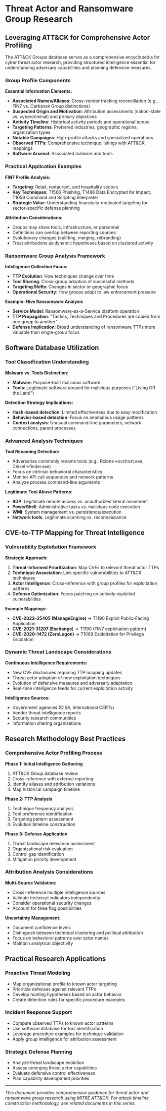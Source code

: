 # Threat Actor and Ransomware Group Research

## Leveraging ATT&CK for Comprehensive Actor Profiling

The ATT&CK Groups database serves as a comprehensive encyclopedia for cyber threat actor research, providing structured intelligence essential for understanding adversary capabilities and planning defensive measures.

### Group Profile Components

**Essential Information Elements:**
- **Associated Names/Aliases**: Cross-vendor tracking reconciliation (e.g., FIN7 vs. Carbanak Group distinctions)
- **Suspected Origin and Motivation**: Attribution assessments (nation-state vs. cybercriminal) and primary objectives
- **Activity Timeline**: Historical activity periods and operational tempo
- **Targeting Patterns**: Preferred industries, geographic regions, organization types
- **Notable Campaigns**: High-profile attacks and specialized operations
- **Observed TTPs**: Comprehensive technique listings with ATT&CK mappings
- **Software Arsenal**: Associated malware and tools

### Practical Application Examples

**FIN7 Profile Analysis:**
- **Targeting**: Retail, restaurant, and hospitality sectors
- **Key Techniques**: T1566 Phishing, T1486 Data Encrypted for Impact, T1059 Command and Scripting Interpreter
- **Strategic Value**: Understanding financially-motivated targeting for sector-specific defense planning

**Attribution Considerations:**
- Groups may share tools, infrastructure, or personnel
- Definitions can overlap between reporting sources
- Evolutionary changes (splitting, merging, rebranding)
- Treat attributions as dynamic hypotheses based on clustered activity

### Ransomware Group Analysis Framework

**Intelligence Collection Focus:**
- **TTP Evolution**: How techniques change over time
- **Tool Sharing**: Cross-group adoption of successful methods
- **Targeting Shifts**: Changes in sector or geographic focus
- **Operational Security**: How groups adapt to law enforcement pressure

**Example: Hive Ransomware Analysis**
- **Service Model**: Ransomware-as-a-Service platform operation
- **TTP Propagation**: "Tactics, Techniques and Procedures are copied from one group to another"
- **Defense Implication**: Broad understanding of ransomware TTPs more valuable than single-group focus

## Software Database Utilization

### Tool Classification Understanding

**Malware vs. Tools Distinction:**
- **Malware**: Purpose-built malicious software
- **Tools**: Legitimate software abused for malicious purposes ("Living Off the Land")

**Detection Strategy Implications:**
- **Hash-based detection**: Limited effectiveness due to easy modification
- **Behavior-based detection**: Focus on anomalous usage patterns
- **Context analysis**: Unusual command-line parameters, network connections, parent processes

### Advanced Analysis Techniques

**Tool Renaming Detection:**
- Adversaries commonly rename tools (e.g., Rclone→svchost.exe, Chisel→finder.exe)
- Focus on intrinsic behavioral characteristics
- Monitor API call sequences and network patterns
- Analyze process command-line arguments

**Legitimate Tool Abuse Patterns:**
- **RDP**: Legitimate remote access vs. unauthorized lateral movement
- **PowerShell**: Administrative tasks vs. malicious code execution
- **WMI**: System management vs. persistence/execution
- **Network tools**: Legitimate scanning vs. reconnaissance

## CVE-to-TTP Mapping for Threat Intelligence

### Vulnerability Exploitation Framework

**Strategic Approach:**
1. **Threat-Informed Prioritization**: Map CVEs to relevant threat actor TTPs
2. **Technique Association**: Link specific vulnerabilities to ATT&CK techniques
3. **Actor Intelligence**: Cross-reference with group profiles for exploitation patterns
4. **Defense Optimization**: Focus patching on actively exploited vulnerabilities

**Example Mappings:**
- **CVE-2022-35405 (ManageEngine)** → T1190 Exploit Public-Facing Application
- **CVE-2021-31207 (Exchange)** → T1190 (FIN7 exploitation pattern)
- **CVE-2020-1472 (ZeroLogon)** → T1068 Exploitation for Privilege Escalation

### Dynamic Threat Landscape Considerations

**Continuous Intelligence Requirements:**
- New CVE disclosures requiring TTP mapping updates
- Threat actor adoption of new exploitation techniques
- Evolution of defensive measures and adversary adaptation
- Real-time intelligence feeds for current exploitation activity

**Intelligence Sources:**
- Government agencies (CISA, international CERTs)
- Vendor threat intelligence reports
- Security research communities
- Information sharing organizations

## Research Methodology Best Practices

### Comprehensive Actor Profiling Process

**Phase 1: Initial Intelligence Gathering**
1. ATT&CK Group database review
2. Cross-reference with external reporting
3. Identify aliases and attribution variations
4. Map historical campaign timeline

**Phase 2: TTP Analysis**
1. Technique frequency analysis
2. Tool preference identification
3. Targeting pattern assessment
4. Evolution timeline construction

**Phase 3: Defense Application**
1. Threat landscape relevance assessment
2. Organizational risk evaluation
3. Control gap identification
4. Mitigation priority development

### Attribution Analysis Considerations

**Multi-Source Validation:**
- Cross-reference multiple intelligence sources
- Validate technical indicators independently
- Consider operational security changes
- Account for false flag possibilities

**Uncertainty Management:**
- Document confidence levels
- Distinguish between technical clustering and political attribution
- Focus on behavioral patterns over actor names
- Maintain analytical objectivity

## Practical Research Applications

### Proactive Threat Modeling
- Map organizational profile to known actor targeting
- Prioritize defenses against relevant TTPs
- Develop hunting hypotheses based on actor behavior
- Create detection rules for specific procedure examples

### Incident Response Support
- Compare observed TTPs to known actor patterns
- Use software database for tool identification
- Leverage procedure examples for technique validation
- Apply group intelligence for attribution assessment

### Strategic Defense Planning
- Analyze threat landscape evolution
- Assess emerging threat actor capabilities
- Evaluate defensive control effectiveness
- Plan capability development priorities

---

*This document provides comprehensive guidance for threat actor and ransomware group research using MITRE ATT&CK. For attack timeline construction methodology, see related documents in this series.*
